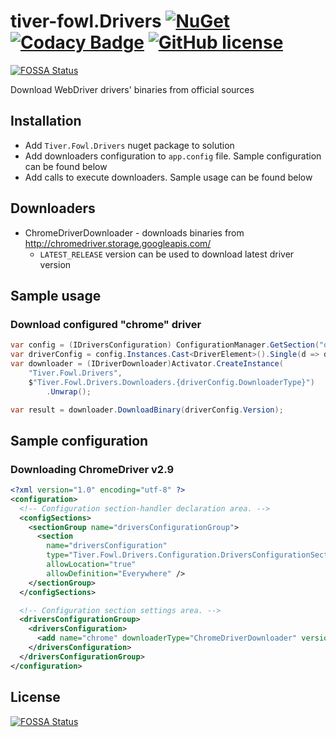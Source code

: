 # tiver-fowl.Drivers [![NuGet](https://img.shields.io/nuget/v/Tiver.Fowl.Drivers.svg)](https://www.nuget.org/packages/Tiver.Fowl.Drivers/) [![Codacy Badge](https://img.shields.io/codacy/grade/2ecdd0d0d6af44e480bb899af695e442/master.svg)](https://www.codacy.com/app/mr.hant/tiver-fowl.Drivers?utm_source=github.com&amp;utm_medium=referral&amp;utm_content=MrHant/tiver-fowl.Drivers&amp;utm_campaign=Badge_Grade) [![GitHub license](https://img.shields.io/badge/license-MIT-blue.svg)](https://raw.githubusercontent.com/MrHant/tiver-fowl/master/LICENSE)
[![FOSSA Status](https://app.fossa.io/api/projects/git%2Bgithub.com%2FMrHant%2Ftiver-fowl.Drivers.svg?type=shield)](https://app.fossa.io/projects/git%2Bgithub.com%2FMrHant%2Ftiver-fowl.Drivers?ref=badge_shield)


Download WebDriver drivers' binaries from official sources
## Installation
* Add ```Tiver.Fowl.Drivers``` nuget package to solution
* Add downloaders configuration to ```app.config``` file. Sample configuration can be found below
* Add calls to execute downloaders. Sample usage can be found below

## Downloaders
* ChromeDriverDownloader - downloads binaries from http://chromedriver.storage.googleapis.com/
  * ```LATEST_RELEASE``` version can be used to download latest driver version

## Sample usage
### Download configured "chrome" driver

```c#
var config = (IDriversConfiguration) ConfigurationManager.GetSection("driversConfigurationGroup/driversConfiguration");
var driverConfig = config.Instances.Cast<DriverElement>().Single(d => d.Name.Equals("chrome"));
var downloader = (IDriverDownloader)Activator.CreateInstance(
    "Tiver.Fowl.Drivers",
    $"Tiver.Fowl.Drivers.Downloaders.{driverConfig.DownloaderType}")
        .Unwrap();

var result = downloader.DownloadBinary(driverConfig.Version);
```



## Sample configuration

### Downloading ChromeDriver v2.9
```xml
<?xml version="1.0" encoding="utf-8" ?>
<configuration>
  <!-- Configuration section-handler declaration area. -->
  <configSections>
    <sectionGroup name="driversConfigurationGroup">
      <section
        name="driversConfiguration"
        type="Tiver.Fowl.Drivers.Configuration.DriversConfigurationSection, Tiver.Fowl.Drivers"
        allowLocation="true"
        allowDefinition="Everywhere" />
    </sectionGroup>
  </configSections>

  <!-- Configuration section settings area. -->
  <driversConfigurationGroup>
    <driversConfiguration>
      <add name="chrome" downloaderType="ChromeDriverDownloader" version="2.9" />
    </driversConfiguration>
  </driversConfigurationGroup>
</configuration>
```


## License
[![FOSSA Status](https://app.fossa.io/api/projects/git%2Bgithub.com%2FMrHant%2Ftiver-fowl.Drivers.svg?type=large)](https://app.fossa.io/projects/git%2Bgithub.com%2FMrHant%2Ftiver-fowl.Drivers?ref=badge_large)